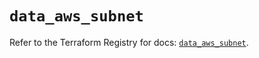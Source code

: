 # `data_aws_subnet`

Refer to the Terraform Registry for docs: [`data_aws_subnet`](https://registry.terraform.io/providers/hashicorp/aws/5.100.0/docs/data-sources/subnet).
